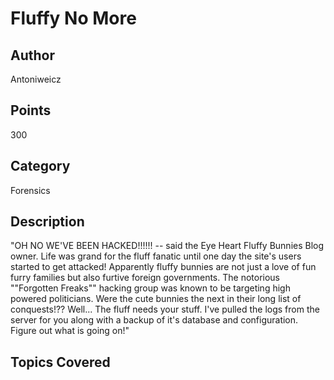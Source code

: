# Fluffy No More
## Author
Antoniweicz
## Points
300
## Category
Forensics
## Description
"OH NO WE'VE BEEN HACKED!!!!!! -- said the Eye Heart Fluffy Bunnies Blog owner. Life was grand for the fluff fanatic until one day the site's users started to get attacked! Apparently fluffy bunnies are not just a love of fun furry families but also furtive foreign governments. The notorious ""Forgotten Freaks"" hacking group was known to be targeting high powered politicians. Were the cute bunnies the next in their long list of conquests!??
Well... The fluff needs your stuff. I've pulled the logs from the server for you along with a backup of it's database and configuration. Figure out what is going on!"
## Topics Covered

